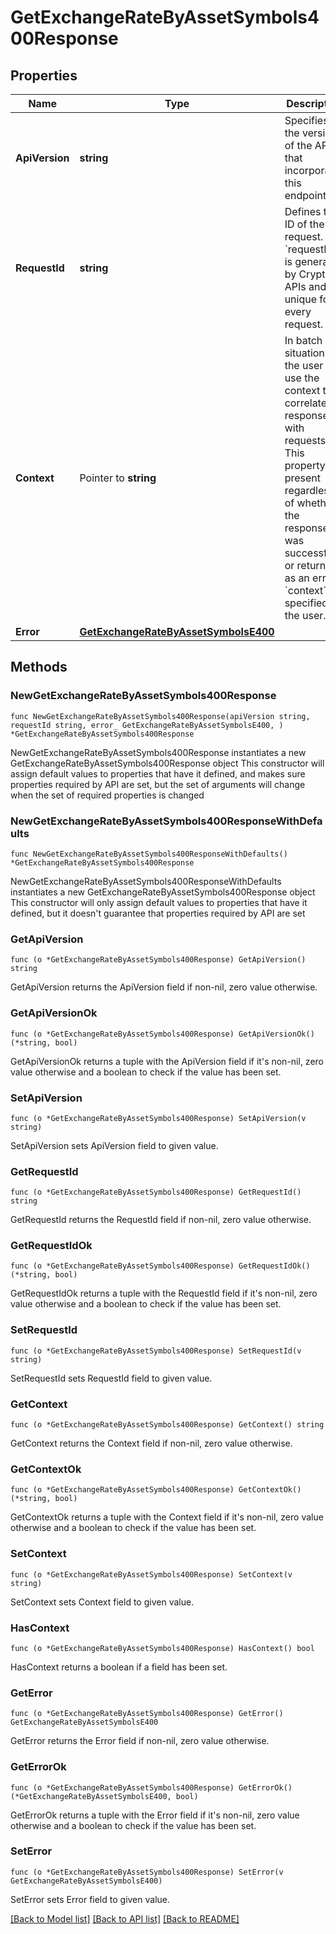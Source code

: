 # GetExchangeRateByAssetSymbols400Response

## Properties

Name | Type | Description | Notes
------------ | ------------- | ------------- | -------------
**ApiVersion** | **string** | Specifies the version of the API that incorporates this endpoint. | 
**RequestId** | **string** | Defines the ID of the request. The &#x60;requestId&#x60; is generated by Crypto APIs and it&#39;s unique for every request. | 
**Context** | Pointer to **string** | In batch situations the user can use the context to correlate responses with requests. This property is present regardless of whether the response was successful or returned as an error. &#x60;context&#x60; is specified by the user. | [optional] 
**Error** | [**GetExchangeRateByAssetSymbolsE400**](GetExchangeRateByAssetSymbolsE400.md) |  | 

## Methods

### NewGetExchangeRateByAssetSymbols400Response

`func NewGetExchangeRateByAssetSymbols400Response(apiVersion string, requestId string, error_ GetExchangeRateByAssetSymbolsE400, ) *GetExchangeRateByAssetSymbols400Response`

NewGetExchangeRateByAssetSymbols400Response instantiates a new GetExchangeRateByAssetSymbols400Response object
This constructor will assign default values to properties that have it defined,
and makes sure properties required by API are set, but the set of arguments
will change when the set of required properties is changed

### NewGetExchangeRateByAssetSymbols400ResponseWithDefaults

`func NewGetExchangeRateByAssetSymbols400ResponseWithDefaults() *GetExchangeRateByAssetSymbols400Response`

NewGetExchangeRateByAssetSymbols400ResponseWithDefaults instantiates a new GetExchangeRateByAssetSymbols400Response object
This constructor will only assign default values to properties that have it defined,
but it doesn't guarantee that properties required by API are set

### GetApiVersion

`func (o *GetExchangeRateByAssetSymbols400Response) GetApiVersion() string`

GetApiVersion returns the ApiVersion field if non-nil, zero value otherwise.

### GetApiVersionOk

`func (o *GetExchangeRateByAssetSymbols400Response) GetApiVersionOk() (*string, bool)`

GetApiVersionOk returns a tuple with the ApiVersion field if it's non-nil, zero value otherwise
and a boolean to check if the value has been set.

### SetApiVersion

`func (o *GetExchangeRateByAssetSymbols400Response) SetApiVersion(v string)`

SetApiVersion sets ApiVersion field to given value.


### GetRequestId

`func (o *GetExchangeRateByAssetSymbols400Response) GetRequestId() string`

GetRequestId returns the RequestId field if non-nil, zero value otherwise.

### GetRequestIdOk

`func (o *GetExchangeRateByAssetSymbols400Response) GetRequestIdOk() (*string, bool)`

GetRequestIdOk returns a tuple with the RequestId field if it's non-nil, zero value otherwise
and a boolean to check if the value has been set.

### SetRequestId

`func (o *GetExchangeRateByAssetSymbols400Response) SetRequestId(v string)`

SetRequestId sets RequestId field to given value.


### GetContext

`func (o *GetExchangeRateByAssetSymbols400Response) GetContext() string`

GetContext returns the Context field if non-nil, zero value otherwise.

### GetContextOk

`func (o *GetExchangeRateByAssetSymbols400Response) GetContextOk() (*string, bool)`

GetContextOk returns a tuple with the Context field if it's non-nil, zero value otherwise
and a boolean to check if the value has been set.

### SetContext

`func (o *GetExchangeRateByAssetSymbols400Response) SetContext(v string)`

SetContext sets Context field to given value.

### HasContext

`func (o *GetExchangeRateByAssetSymbols400Response) HasContext() bool`

HasContext returns a boolean if a field has been set.

### GetError

`func (o *GetExchangeRateByAssetSymbols400Response) GetError() GetExchangeRateByAssetSymbolsE400`

GetError returns the Error field if non-nil, zero value otherwise.

### GetErrorOk

`func (o *GetExchangeRateByAssetSymbols400Response) GetErrorOk() (*GetExchangeRateByAssetSymbolsE400, bool)`

GetErrorOk returns a tuple with the Error field if it's non-nil, zero value otherwise
and a boolean to check if the value has been set.

### SetError

`func (o *GetExchangeRateByAssetSymbols400Response) SetError(v GetExchangeRateByAssetSymbolsE400)`

SetError sets Error field to given value.



[[Back to Model list]](../README.md#documentation-for-models) [[Back to API list]](../README.md#documentation-for-api-endpoints) [[Back to README]](../README.md)


